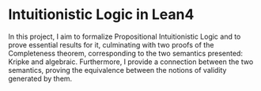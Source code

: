 # Intuitionistic Logic in Lean4

In this project, I aim to formalize Propositional Intuitionistic Logic and to prove essential results for it, culminating with two proofs of the Completeness theorem, corresponding to the two semantics presented: Kripke and algebraic. Furthermore, I provide a connection between the two semantics, proving the equivalence between the notions of validity generated by them.
